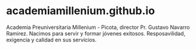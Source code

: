 # academiamillenium.github.io
Academia Preuniversitaria Millenium - Picota, director Pr. Gustavo Navarro Ramirez.
Nacimos para servir y formar jóvenes exitosos.
Resposavilidad, exigencia y calidad en sus servicios.

